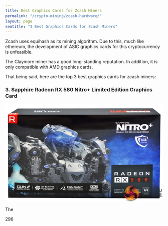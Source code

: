 ```yaml
---
title: Best Graphics Cards for Zcash Miners   
permalink: "/crypto-mining/zcash-hardware/"
layout: page
seotitle: "3 Best Graphics Cards for Zcash Miners" 
---
```


Zcash uses equihash as its mining algorithm. Due to this, much like ethereum, the development of ASIC graphics cards for this cryptocurrency is unfeasible. 

The Claymore miner has a good long-standing reputation. In addition, it is only compatible with AMD graphics cards. 

That being said, here are the top 3 best graphics cards for zcash miners: 

### 3. Sapphire Radeon RX 580 Nitro+ Limited Edition Graphics Card 

![RX 580](/img/cryptocurrency/gpu/rx-580-nitro.jpg "RX 580 NITRO")

The

296